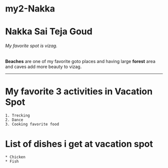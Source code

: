 # my2-Nakka
# Nakka Sai Teja Goud
###### My favorite spot is vizag.
**Beaches** are one of my favorite goto places and having large **forest** area and caves add more beauty to vizag.

****
# My favorite 3 activities in Vacation Spot
    1. Trecking
    2. Dance
    3. Cooking favorite food
# List of dishes i get at vacation spot
    * Chicken
    * Fish
    